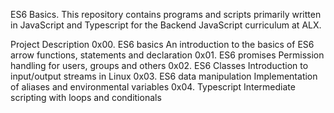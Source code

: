 ES6 Basics.
This repository contains programs and scripts primarily written in JavaScript and Typescript for the Backend JavaScript curriculum at ALX.

Project	Description
0x00. ES6 basics	An introduction to the basics of ES6 arrow functions, statements and declaration
0x01. ES6 promises	Permission handling for users, groups and others
0x02. ES6 Classes	Introduction to input/output streams in Linux
0x03. ES6 data manipulation	Implementation of aliases and environmental variables
0x04. Typescript	Intermediate scripting with loops and conditionals
